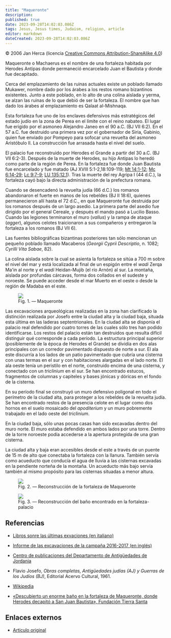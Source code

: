 ```yaml
---
title: "Maqueronte"
description: 
published: true
date: 2023-09-28T14:02:03.086Z
tags: Jesus, Jesus times, Judaism, religion, article
editor: markdown
dateCreated: 2023-09-28T14:02:03.086Z
---
```


<p class="v-card v-sheet theme--light grey lighten-3 px-2">© 2006 Jan Herca (licencia <a href="/es/license">Creative Commons Attribution-ShareAlike 4.0</a>)</p>

Maqueronte o Machaerus es el nombre de una fortaleza habitada por Herodes Antipas donde permaneció encarcelado Juan el Bautista y donde fue decapitado.

Cerca del emplazamiento de las ruinas actuales existe un poblado llamado Mukawer, nombre dado por los árabes a los restos romano bizantinos existentes. Junto a este poblado, en lo alto de una colina aislada y yerma, se alzan las ruinas de lo que debió de ser la fortaleza. El nombre que han dado los árabes al emplazamiento es Qalaat al-Mishnaqa.

Esta fortaleza fue uno de los enclaves defensivos más estratégicos del estado judío en la zona de Perea en el límite con el reino nabateo. El lugar fue erigido por el asmoneo Alejandro Janeo en el 90 a.C. (BJ VII 6:2). En el 57 a.C. fue destruido una primera vez por el gobernador de Siria, Gabinio, quien fue enviado por Pompeyo para sofocar una revuelta del asmoneo Aristóbulo II. La construcción fue arrasada hasta el nivel del suelo.

El palacio fue reconstruido por Herodes el Grande a partir del 30 a.C. (BJ VII 6:2-3). Después de la muerte de Herodes, su hijo Antipas lo heredó como parte de la región de Perea. En la fortaleza fue donde Juan Bautista fue encarcelado y fue matado (AJ XVIII 5:1-2,18:109-119; [Mt 14:1-12](/es/Bible/Matthew/14#v1); [Mc 6:14-29](/es/Bible/Mark/6#v14); [Lc 9:7-9](/es/Bible/Luke/9#v7); <a id="a18_385"></a>[LU 135:12.1](/es/The_Urantia_Book/135#p12_1)). Tras la muerte del rey Agripa I (44 d.C.), la fortaleza cayó bajo la directa administración de la prefectura romana.

Cuando se desencadenó la revuelta judía (66 d.C.) los romanos abandonaron el fuerte en manos de los rebeldes (BJ II 18:6), quienes permanecieron allí hasta el 72 d.C., en que Maqueronte fue destruida por los romanos después de un largo asedio. La primera parte del asedio fue dirigido por el general Cereale, y después el mando pasó a Lucilio Basso. Cuando las legiones terminaron el muro (_vallus_) y la rampa de ataque (_agger_), algunos celotes traicionaron a sus compañeros y entregaron la fortaleza a los romanos (BJ VII 6).

Las fuentes bibliográficas bizantinas posteriores tan sólo mencionan un pequeño poblado llamado Macaberos (_Georgii Cyprii Descriptio_, n. 1082; _Cyrilli Vita Sabae_, 82).

La colina aislada sobre la cual se asienta la fortaleza se sitúa a 700 m sobre el nivel del mar y está localizada al final de un espigón entre el _wadi_ Zerqa Ma'in al norte y el _wadi_ Heidan-Mujib (el río Arnón) al sur. La montaña, aislada por profundas cárcavas, forma dos collados en el sudeste y noroeste. Se puede acceder desde el mar Muerto en el oeste o desde la región de Madaba en el este.

<figure id="Figure_1" class="image urantiapedia">
<img src="/image/article/Jan_Herca/Machaerus/maqueronte.jpg">
<figcaption>Fig. 1. — Maqueronte</figcaption>
</figure>

Las excavaciones arqueológicas realizadas en la zona han clarificado la distinción realizada por Josefo entre la ciudad alta y la ciudad baja, situada esta última en las laderas septentrionales. En la ciudad alta se disponía el palacio real defendido por cuatro torres de las cuales sólo tres han podido identificarse. Los restos del palacio están tan destruidos que resulta difícil distinguir qué corresponde a cada período. La estructura principal superior (posiblemente de la época de Herodes el Grande) se dividía en dos alas principales con un corredor pavimentado dispuesto de norte a sur. El ala este discurría a los lados de un patio pavimentado que cubría una cisterna con unas termas en el sur y con habitaciones alargadas en el lado norte. El ala oeste tenía un peristilo en el norte, construido encima de una cisterna, y conectado con un _triclinium_ en el sur. Se han encontrado estucos, fragmentos de columnas y capiteles y bases jónicas y dóricas en el fondo de la cisterna.

En su período final se construyó un muro defensivo poligonal en todo el perímetro de la ciudad alta, para proteger a los rebeldes de la revuelta judía. Se han encontrado restos de la presencia celote en el lugar como dos hornos en el suelo mosaicado del _apoditerium_ y un muro pobremente trabajado en el lado oeste del _triclinium_.

En la ciudad baja, sólo unas pocas casas han sido excavadas dentro del muro norte. El muro estaba defendido en ambos lados por una torre. Dentro de la torre noroeste podía accederse a la apertura protegida de una gran cisterna.

La ciudad alta y baja eran accesibles desde el este a través de un puente de 15 m de alto que conectaba la fortaleza con la llanura. También servía como acueducto que conducía el agua de lluvia a las cisternas excavadas en la pendiente norteña de la montaña. Un acueducto más bajo servía también al mismo propósito para las cisternas situadas a menor altura.

<figure id="Figure_2" class="image urantiapedia">
<img src="/image/article/Ja_Herca/Machaerus/maqueronte-696x479.jpg">
<figcaption>Fig. 2. — Reconstrucción de la fortaleza de Maqueronte</figcaption>
</figure>

<figure id="Figure_3" class="image urantiapedia">
<img src="/image/article/Ja_Herca/Machaerus/bano_maqueronte.jpg">
<figcaption>Fig. 3. — Reconstrucción del baño encontrado en la fortaleza-palacio</figcaption>
</figure>


## Referencias

- [Libros sonre las últimas exvaciones (en italiano)](https://sbf.custodia.org/en/publications/collectio-maior/machaerus-i)

- [Informe de las excavaciones de la campaña 2016-2017 (en inglés)](https://publication.doa.gov.jo/uploads/publications/43/ADAJ_2018_59-435-454.pdf)

- [Centro de publicaciones del Departamento de Antigüedades de Jordania](https://publication.doa.gov.jo/)

- Flavio Josefo, _Obras completas, Antigüedades judías (AJ) y Guerras de los Judíos (BJ)_, Editorial Acervo Cultural, 1961.

- [Wikipedia](https://es.wikipedia.org/wiki/Maqueronte)

- [«Descubierto un enorme baño en la fortaleza de Maqueronte, donde Herodes decapitó a San Juan Bautista», Fundación Tierra Santa](https://fundaciontierrasanta.es/bano-fortaleza-maqueronte-herodes-juan-bautista)

## Enlaces externos

* [Artículo original](https://buscandoajesus.wordpress.com/articulos/maqueronte)
